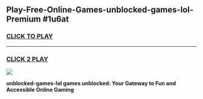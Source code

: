 
## Play-Free-Online-Games-unblocked-games-lol-Premium #1u6at
<h3>
<a href="https://premium.freeplayer.one?title=unblocked-games-lol&ref=8M">CLICK TO PLAY</a></h3>
<hr>

<h3>
<a href="https://premium.freeplayer.one?title=unblocked-games-lol&ref=8M">CLICK 2 PLAY</a>
  
</h3>

<a href="https://premium.freeplayer.one?title=unblocked-games-lol&ref=8M"><img src="https://clearcache.store/games.png"></a>


**unblocked-games-lol games unblocked: Your Gateway to Fun and Accessible Online Gaming**
